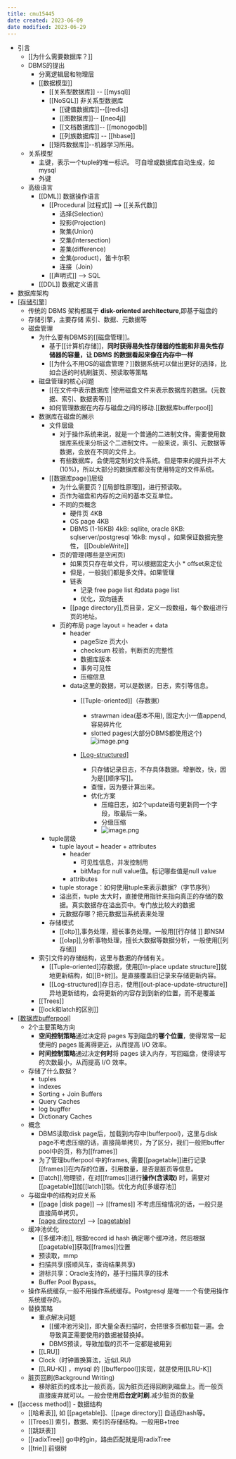 ```yaml
---
title: cmu15445
date created: 2023-06-09
date modified: 2023-06-29
---
```


+ 引言
	+ [[为什么需要数据库？]]
	+ DBMS的提出
		+ 分离逻辑层和物理层
		+ [[数据模型]]
			+ [[关系型数据库]] -- [[mysql]]
			+ [[NoSQL]] 非关系型数据库
				+ [[键值数据库]]--[[redis]]
				+ [[图数据库]]-- [[neo4j]]
				+ [[文档数据库]]-- [[monogodb]]
				+ [[列族数据库]] -- [[hbase]]
			+ [[矩阵数据库]]--机器学习所用。
	+ 关系模型  
		+ 主键，表示一个tuple的唯一标识。 可自增或数据库自动生成，如mysql  
		+ 外键
	+ 高级语言  
		+ [[DML]] 数据操作语言  
			+ [[Procedural |过程式]] --> [[关系代数]]  
				+ 选择(Selection)  
				+ 投影(Projection)  
				+ 聚集(Union)  
				+ 交集(Intersection)  
				+ 差集(difference)  
				+ 全集(product)，笛卡尔积  
				+ 连接（Join）  
			+ [[声明式]] --> SQL  
		+ [[DDL]] 数据定义语言
+ 数据库架构
+ [[存储引擎]](在磁盘中如何存储数据库的数据)
	+ 传统的 DBMS 架构都属于 **disk-oriented architecture**,即基于磁盘的
	+ 存储引擎，主要存储 索引、数据、元数据等
	+ 磁盘管理
		+ 为什么要有DBMS的[[磁盘管理]]。
			+ 基于[[计算机存储]]，**同时获得易失性存储器的性能和非易失性存储器的容量，让 DBMS 的数据看起来像在内存中一样**
			+ [[为什么不用OS的磁盘管理？]]数据系统可以做出更好的选择，比如合适的时机刷脏页、预读取等策略
		+ 磁盘管理的核心问题
			+ [[在文件中表示数据库 |使用磁盘文件来表示数据库的数据。(元数据、索引、数据表等)]]
			+ 如何管理数据在内存与磁盘之间的移动.[[数据库bufferpool]]
		+ 数据库在磁盘的展示
			+ 文件层级
				+ 对于操作系统来说，就是一个普通的二进制文件。需要使用数据库系统来分析这个二进制文件。一般来说，索引、元数据等数据，会放在不同的文件上。
				+ 有些数据库，会使用定制的文件系统。但是带来的提升并不大(10%)，所以大部分的数据库都没有使用特定的文件系统。
			+ [[数据库page]]层级
				+ 为什么需要页？[[局部性原理]]，进行预读取。
				+ 页作为磁盘和内存的之间的基本交互单位。
				+ 不同的页概念
					+ 硬件页 4KB
					+ OS page 4KB
					+ DBMS (1-16KB) 4kB: sqllite, oracle 8KB: sqlserver/postgresql 16kB: mysql 。如果保证数据完整性， [[DoubleWrite]]
				+ 页的管理(哪些是空闲页)
					+ 如果页只存在单文件，可以根据固定大小 * offset来定位
					+ 但是，一般我们都是多文件。如果管理
					+ 链表
						+ 记录 free page list 和data page list
						+ 优化，双向链表
					+ [[page directory]],页目录，定义一段数组，每个数组进行页的地址。
				+ 页的布局 page layout = header + data
					+ header
						+ pageSize 页大小
						+ checksum 校验，判断页的完整性
						+ 数据库版本
						+ 事务可见性
						+ 压缩信息
					+ data这里的数据，可以是数据，日志，索引等信息。
						+ [[Tuple-oriented]]（存数据）
							+ strawman idea(基本不用), 固定大小一值append,容易碎片化
							+ slotted pages(大部分DBMS都使用这个)  
							  ![image.png](http://image.clickear.top/20230612224726.png)

						+ [[Log-structured]](存日志)
							+ 只存储记录日志，不存具体数据。增删改，快，因为是[[顺序写]]。
							+ 查慢，因为要计算出来。
							+ 优化方案
								+ 压缩日志，如2个update语句更新同一个字段，取最后一条。
								+ 分级压缩
								+ ![image.png](http://image.clickear.top/20230612225758.png)
			+ tuple层级
				+ tuple layout = header + attributes
					+ header
						+ 可见性信息，并发控制用
						+ bitMap for null value值。标记哪些值是null value
					+ attributes
				+ tuple storage：如何使用tuple来表示数据?（字节序列）
				+ 溢出页，tuple 太大时，直接使用指针来指向真正的存储的数据。真实数据存在溢出页中。专门放比较大的数据
				+ 元数据存哪？把元数据当系统表来处理
			+ 存储模式
				+ [[oltp]],事务处理，擅长事务处理。一般用[[行存储 ]] 即NSM
				+ [[olap]],分析事物处理，擅长大数据等数据分析，一般使用[[列存储]]
		+ 索引文件的存储结构，这里与数据的存储有关。
			+ [[Tuple-oriented]]存数据，使用[[In-place update structure]]就地更新结构，如[[B+树]]。是直接覆盖旧记录来存储更新内容。
			+ [[Log-structured]]存日志，使用[[out-place-update-structure]]异地更新结构，会将更新的内容存到到新的位置，而不是覆盖
		+ [[Trees]]
		+ [[lock和latch的区别]]
+ [[数据库bufferpool]](如何管理数据在内存与磁盘之间的移动[^1]。)
	+ 2个主要策略方向
		+ **空间控制策略**通过决定将 pages 写到磁盘的**哪个位置**，使得常常一起使用的 pages 能离得更近，从而提高 I/O 效率。
		+ **时间控制策略**通过决定**何时**将 pages 读入内存，写回磁盘，使得读写的次数最小，从而提高 I/O 效率。
	+ 存储了什么数据？
		+ tuples
		+ indexes
		+ Sorting + Join Buffers
		+ Query Caches
		+ log bugffer
		+ Dictionary Caches
	+ 概念
		+ DBMS读取disk page后，加载到内存中(bufferpool)，这里与disk page不考虑压缩的话，直接简单拷贝，为了区分，我们一般把buffer pool中的页，称为[[frames]]
		+ 为了管理bufferpool 中的frames, 需要[[pagetable]]进行记录[[frames]]在内存的位置，引用数量，是否是脏页等信息。
		+ [[latch]],物理锁，在对[[frames]]进行**操作(含读取)** 时，需要对[[pagetable]]加[[latch]]锁。优化方向[[多缓存池]]
	+ 与磁盘中的结构对应关系
		+ [[page |disk page]] --> [[frames]] 不考虑压缩情况的话，一般只是直接简单拷贝。
		+ [[page directory]](磁盘中的数据，需要持久化) --> [[pagetable]](内存中的，不需要持久化)
	+ 缓冲池优化
		+ [[多缓冲池]], 根据record id hash 确定哪个缓冲池，然后根据[[pagetable]]获取[[frames]]位置
		+ 预读取，mmp
		+ 扫描共享(搭顺风车，查询结果共享)
		+ 游标共享：Oracle支持的，基于扫描共享的技术
		+ Buffer Pool Bypass。
	+ 操作系统缓存,一般不用操作系统缓存。Postgresql 是唯一一个有使用操作系统缓存的。
	+ 替换策略
		+ 重点解决问题
			+ [[缓冲池污染]]，即大量全表扫描时，会把很多页都加载一遍。会导致真正需要使用的数据被替换掉。
			+ DBMS预读，导致加载的页不一定都是被用到
		+ [[LRU]]
		+ Clock（时钟置换算法，近似LRU)
		+ [[LRU-K]] ，mysql 的 [[bufferpool]]实现，就是使用[[LRU-K]]
	+ 脏页回刷(Background Writing)
		+ 移除脏页的成本比一般页高，因为脏页还得回刷到磁盘上。而一般页直接废弃就可以。一般会使用**后台定时刷**.减少脏页的数量
+ [[access method]] - 数据结构
	+ [[哈希表]], 如 [[pagetable]]、[[page directory]] 自适应hash等。
	+ [[Trees]] 索引，数据、索引的存储结构。一般用B+tree
	+ [[跳跃表]]
	+ [[radixTree]] go中的gin，路由匹配就是用radixTree
	+ [[trie]] 前缀树

[^1]: [[冯诺依曼结构]]的特性，**计算机是无法直接处理硬盘中的数据的，需要先将其加载到内存中。**
